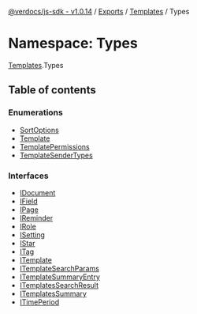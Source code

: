 [@verdocs/js-sdk - v1.0.14](../README.md) / [Exports](../modules.md) / [Templates](Templates.md) / Types

# Namespace: Types

[Templates](Templates.md).Types

## Table of contents

### Enumerations

- [SortOptions](../enums/Templates.Types.SortOptions.md)
- [Template](../enums/Templates.Types.Template.md)
- [TemplatePermissions](../enums/Templates.Types.TemplatePermissions.md)
- [TemplateSenderTypes](../enums/Templates.Types.TemplateSenderTypes.md)

### Interfaces

- [IDocument](../interfaces/Templates.Types.IDocument.md)
- [IField](../interfaces/Templates.Types.IField.md)
- [IPage](../interfaces/Templates.Types.IPage.md)
- [IReminder](../interfaces/Templates.Types.IReminder.md)
- [IRole](../interfaces/Templates.Types.IRole.md)
- [ISetting](../interfaces/Templates.Types.ISetting.md)
- [IStar](../interfaces/Templates.Types.IStar.md)
- [ITag](../interfaces/Templates.Types.ITag.md)
- [ITemplate](../interfaces/Templates.Types.ITemplate.md)
- [ITemplateSearchParams](../interfaces/Templates.Types.ITemplateSearchParams.md)
- [ITemplateSummaryEntry](../interfaces/Templates.Types.ITemplateSummaryEntry.md)
- [ITemplatesSearchResult](../interfaces/Templates.Types.ITemplatesSearchResult.md)
- [ITemplatesSummary](../interfaces/Templates.Types.ITemplatesSummary.md)
- [ITimePeriod](../interfaces/Templates.Types.ITimePeriod.md)
